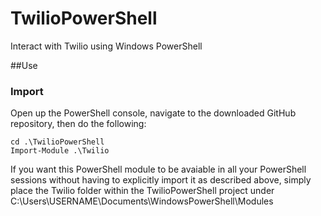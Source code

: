 TwilioPowerShell
================

Interact with Twilio using Windows PowerShell

##Use

### Import

Open up the PowerShell console, navigate to the downloaded GitHub repository, then do the following:

    cd .\TwilioPowerShell
    Import-Module .\Twilio

If you want this PowerShell module to be avaiable in all your PowerShell sessions without having to explicitly import it as described above, simply place the Twilio folder within the TwilioPowerShell project under C:\Users\USERNAME\Documents\WindowsPowerShell\Modules
